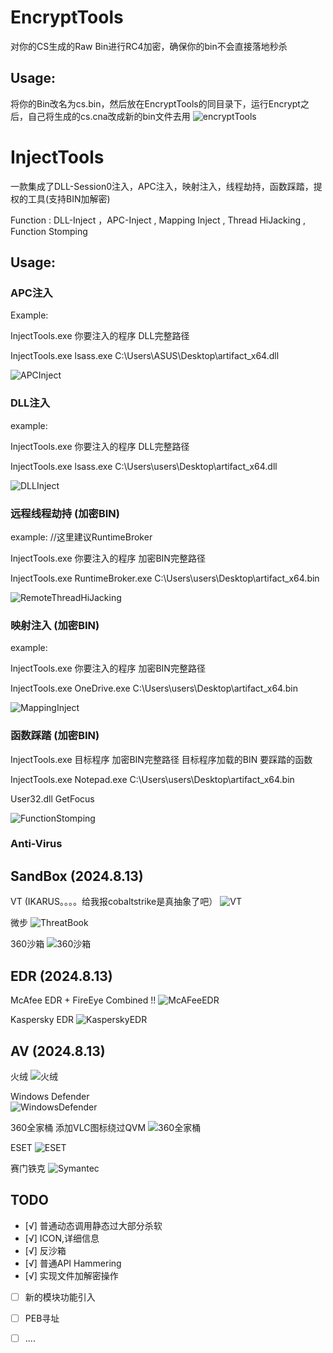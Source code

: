 # EncryptTools
对你的CS生成的Raw Bin进行RC4加密，确保你的bin不会直接落地秒杀 

## Usage:  
将你的Bin改名为cs.bin，然后放在EncryptTools的同目录下，运行Encrypt之后，自己将生成的cs.cna改成新的bin文件去用
![encryptTools](https://github.com/whoami-juruo/InjectTools/blob/main/img/encryptTools.png)

# InjectTools

一款集成了DLL-Session0注入，APC注入，映射注入，线程劫持，函数踩踏，提权的工具(支持BIN加解密)

Function : DLL-Inject ，APC-Inject , Mapping Inject , Thread HiJacking , Function Stomping 

## Usage:  

### APC注入 
Example:  

InjectTools.exe 你要注入的程序 DLL完整路径  

InjectTools.exe  lsass.exe  C:\Users\ASUS\Desktop\artifact_x64.dll

![APCInject](https://github.com/whoami-juruo/InjectTools/blob/main/img/APCInject.png)

### DLL注入 

example:  

InjectTools.exe 你要注入的程序 DLL完整路径  

InjectTools.exe  lsass.exe  C:\Users\users\Desktop\artifact_x64.dll

![DLLInject](https://github.com/whoami-juruo/InjectTools/blob/main/img/DLLInject.png)

### 远程线程劫持 (加密BIN)
example:   //这里建议RuntimeBroker

InjectTools.exe 你要注入的程序 加密BIN完整路径 

InjectTools.exe  RuntimeBroker.exe  C:\Users\users\Desktop\artifact_x64.bin

![RemoteThreadHiJacking](https://github.com/whoami-juruo/InjectTools/blob/main/img/RemoteThreadHiJacking.png)

### 映射注入 (加密BIN)

example:

InjectTools.exe  你要注入的程序   加密BIN完整路径

InjectTools.exe  OneDrive.exe  C:\Users\users\Desktop\artifact_x64.bin

![MappingInject](https://github.com/whoami-juruo/InjectTools/blob/main/img/MappingInject.png)

### 函数踩踏 (加密BIN)

InjectTools.exe  目标程序   加密BIN完整路径
目标程序加载的BIN  要踩踏的函数

InjectTools.exe  Notepad.exe   C:\Users\users\Desktop\artifact_x64.bin

User32.dll  GetFocus 

![FunctionStomping](https://github.com/whoami-juruo/InjectTools/blob/main/img/FunctionStomping.png)
<!-- Blank -->
<!-- Blank -->

### Anti-Virus

## SandBox (2024.8.13)

VT  (IKARUS。。。。给我报cobaltstrike是真抽象了吧）
![VT](https://github.com/whoami-juruo/InjectTools/blob/main/img/VT.png)

微步
![ThreatBook](https://github.com/whoami-juruo/InjectTools/blob/main/img/ThreatBook.png)

360沙箱
![360沙箱](https://github.com/whoami-juruo/InjectTools/blob/main/img/360沙箱.png)

## EDR (2024.8.13)
McAfee EDR + FireEye Combined !!
![McAFeeEDR](https://github.com/whoami-juruo/InjectTools/blob/main/img/McAFeeEDR.png)

Kaspersky EDR
![KasperskyEDR](https://github.com/whoami-juruo/InjectTools/blob/main/img/KasperskyEDR.png)


## AV  (2024.8.13)

火绒
![火绒](https://github.com/whoami-juruo/InjectTools/blob/main/img/火绒.png)

Windows Defender  
![WindowsDefender](https://github.com/whoami-juruo/InjectTools/blob/main/img/WindowsDefender.png)

360全家桶  添加VLC图标绕过QVM
![360全家桶](https://github.com/whoami-juruo/InjectTools/blob/main/img/360全家桶.png)

ESET
![ESET](https://github.com/whoami-juruo/InjectTools/blob/main/img/ESET.png)

赛门铁克
![Symantec](https://github.com/whoami-juruo/InjectTools/blob/main/img/Symantec.png)

## TODO 

- [√] 普通动态调用静态过大部分杀软
- [√] ICON,详细信息
- [√] 反沙箱
- [√] 普通API Hammering
- [√] 实现文件加解密操作
- [ ] 新的模块功能引入
- [ ] PEB寻址
- [ ] ....


